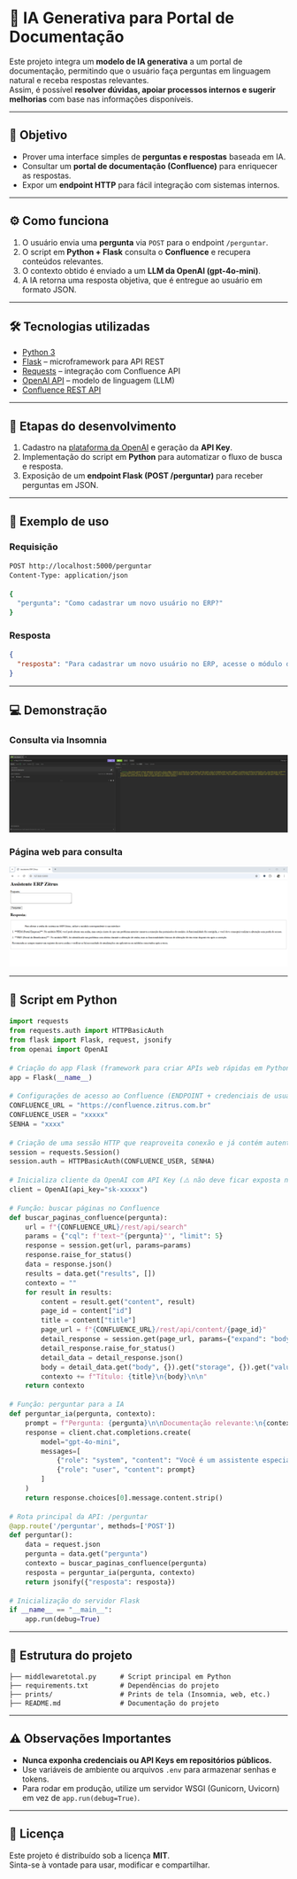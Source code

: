 # 🤖 IA Generativa para Portal de Documentação

Este projeto integra um **modelo de IA generativa** a um portal de documentação, permitindo que o usuário faça perguntas em linguagem natural e receba respostas relevantes.  
Assim, é possível **resolver dúvidas, apoiar processos internos e sugerir melhorias** com base nas informações disponíveis.

---

## 📌 Objetivo
- Prover uma interface simples de **perguntas e respostas** baseada em IA.  
- Consultar um **portal de documentação (Confluence)** para enriquecer as respostas.  
- Expor um **endpoint HTTP** para fácil integração com sistemas internos.

---

## ⚙️ Como funciona
1. O usuário envia uma **pergunta** via `POST` para o endpoint `/perguntar`.  
2. O script em **Python + Flask** consulta o **Confluence** e recupera conteúdos relevantes.  
3. O contexto obtido é enviado a um **LLM da OpenAI (gpt-4o-mini)**.  
4. A IA retorna uma resposta objetiva, que é entregue ao usuário em formato JSON.

---

## 🛠️ Tecnologias utilizadas
- [Python 3](https://www.python.org/)  
- [Flask](https://flask.palletsprojects.com/) – microframework para API REST  
- [Requests](https://docs.python-requests.org/) – integração com Confluence API  
- [OpenAI API](https://platform.openai.com/) – modelo de linguagem (LLM)  
- [Confluence REST API](https://developer.atlassian.com/cloud/confluence/rest/)  

---

## 🚀 Etapas do desenvolvimento
1. Cadastro na [plataforma da OpenAI](https://platform.openai.com/docs/overview) e geração da **API Key**.  
2. Implementação do script em **Python** para automatizar o fluxo de busca e resposta.  
3. Exposição de um **endpoint Flask (POST /perguntar)** para receber perguntas em JSON.  

---

## 📡 Exemplo de uso

### Requisição
```bash
POST http://localhost:5000/perguntar
Content-Type: application/json

{
  "pergunta": "Como cadastrar um novo usuário no ERP?"
}
```

### Resposta
```json
{
  "resposta": "Para cadastrar um novo usuário no ERP, acesse o módulo de Administração..."
}
```

---

## 💻 Demonstração

### Consulta via Insomnia
![Exemplo de consulta no Insomnia](prints/insomnia.png)

### Página web para consulta
![Exemplo de página web](prints/web.png)

---

## 🧩 Script em Python
```python
import requests
from requests.auth import HTTPBasicAuth
from flask import Flask, request, jsonify
from openai import OpenAI

# Criação do app Flask (framework para criar APIs web rápidas em Python)
app = Flask(__name__)

# Configurações de acesso ao Confluence (ENDPOINT + credenciais de usuário e senha).
CONFLUENCE_URL = "https://confluence.zitrus.com.br"
CONFLUENCE_USER = "xxxxx"
SENHA = "xxxx"

# Criação de uma sessão HTTP que reaproveita conexão e já contém autenticação básica
session = requests.Session()
session.auth = HTTPBasicAuth(CONFLUENCE_USER, SENHA)

# Inicializa cliente da OpenAI com API Key (⚠️ não deve ficar exposta no código público)
client = OpenAI(api_key="sk-xxxxx")

# Função: buscar páginas no Confluence
def buscar_paginas_confluence(pergunta):
    url = f"{CONFLUENCE_URL}/rest/api/search"
    params = {"cql": f'text~"{pergunta}"', "limit": 5}
    response = session.get(url, params=params)
    response.raise_for_status()
    data = response.json()
    results = data.get("results", [])
    contexto = ""
    for result in results:
        content = result.get("content", result)
        page_id = content["id"]
        title = content["title"]
        page_url = f"{CONFLUENCE_URL}/rest/api/content/{page_id}"
        detail_response = session.get(page_url, params={"expand": "body.storage"})
        detail_response.raise_for_status()
        detail_data = detail_response.json()
        body = detail_data.get("body", {}).get("storage", {}).get("value", "")
        contexto += f"Título: {title}\n{body}\n\n"
    return contexto

# Função: perguntar para a IA
def perguntar_ia(pergunta, contexto):
    prompt = f"Pergunta: {pergunta}\n\nDocumentação relevante:\n{contexto}"
    response = client.chat.completions.create(
        model="gpt-4o-mini",
        messages=[
            {"role": "system", "content": "Você é um assistente especializado no ERP Zitrus."},
            {"role": "user", "content": prompt}
        ]
    )
    return response.choices[0].message.content.strip()

# Rota principal da API: /perguntar
@app.route('/perguntar', methods=['POST'])
def perguntar():
    data = request.json
    pergunta = data.get("pergunta")
    contexto = buscar_paginas_confluence(pergunta)
    resposta = perguntar_ia(pergunta, contexto)
    return jsonify({"resposta": resposta})

# Inicialização do servidor Flask
if __name__ == "__main__":
    app.run(debug=True)
```

---

## 📂 Estrutura do projeto
```
├── middlewaretotal.py      # Script principal em Python
├── requirements.txt        # Dependências do projeto
├── prints/                 # Prints de tela (Insomnia, web, etc.)
├── README.md               # Documentação do projeto
```

---

## ⚠️ Observações Importantes
- **Nunca exponha credenciais ou API Keys em repositórios públicos.**  
- Use variáveis de ambiente ou arquivos `.env` para armazenar senhas e tokens.  
- Para rodar em produção, utilize um servidor WSGI (Gunicorn, Uvicorn) em vez de `app.run(debug=True)`.

---

## 📜 Licença
Este projeto é distribuído sob a licença **MIT**.  
Sinta-se à vontade para usar, modificar e compartilhar.  

